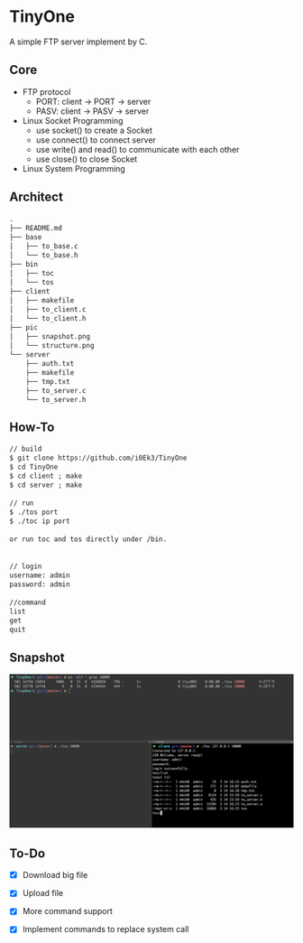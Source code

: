 # TinyOne

A simple FTP server implement by C.

## Core

- FTP protocol
    - PORT: client -> PORT -> server
    - PASV: client -> PASV -> server
- Linux Socket Programming
    - use socket() to create a Socket
    - use connect() to connect server
    - use write() and read() to communicate with each other
    - use close() to close Socket
- Linux System Programming

## Architect

```Shell
.
├── README.md
├── base
│   ├── to_base.c
│   └── to_base.h
├── bin
│   ├── toc
│   └── tos
├── client
│   ├── makefile
│   ├── to_client.c
│   └── to_client.h
├── pic
│   ├── snapshot.png
│   └── structure.png
└── server
    ├── auth.txt
    ├── makefile
    ├── tmp.txt
    ├── to_server.c
    └── to_server.h
```

## How-To

```Shell
// build
$ git clone https://github.com/i0Ek3/TinyOne
$ cd TinyOne
$ cd client ; make
$ cd server ; make

// run
$ ./tos port
$ ./toc ip port

or run toc and tos directly under /bin.


// login
username: admin
password: admin

//command
list
get
quit
```

## Snapshot

![](https://github.com/i0Ek3/TinyOne/blob/master/pic/snapshot.png)

## To-Do

- [x] Download big file
- [x] Upload file
- [x] More command support
- [x] Implement commands to replace system call



